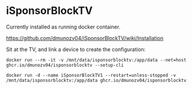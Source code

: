 # iSponsorBlockTV 

Currently installed as running docker container.

https://github.com/dmunozv04/iSponsorBlockTV/wiki/Installation

Sit at the TV, and link a device to create the configuration:

```
docker run --rm -it -v /mnt/data/isponsorblocktv:/app/data --net=host ghcr.io/dmunozv04/isponsorblocktv --setup-cli
```

```
docker run -d --name iSponsorBlockTV1 --restart=unless-stopped -v /mnt/data/isponsorblocktv:/app/data ghcr.io/dmunozv04/isponsorblocktv
```
